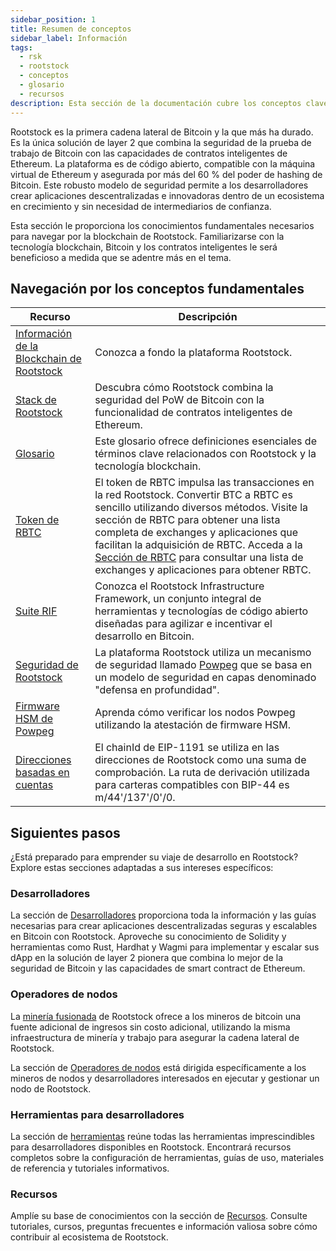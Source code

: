 ```yaml
---
sidebar_position: 1
title: Resumen de conceptos
sidebar_label: Información
tags:
  - rsk
  - rootstock
  - conceptos
  - glosario
  - recursos
description: Esta sección de la documentación cubre los conceptos clave sobre la blockchain de Rootstock. Trabajar con Rootstock requiere comprender la tecnología blockchain, bitcoin y los contratos inteligentes.
---
```


Rootstock es la primera cadena lateral de Bitcoin y la que más ha durado. Es la única solución de layer 2 que combina la seguridad de la prueba de trabajo de Bitcoin con las capacidades de contratos inteligentes de Ethereum. La plataforma es de código abierto, compatible con la máquina virtual de Ethereum y asegurada por más del 60 % del poder de hashing de Bitcoin. Este robusto modelo de seguridad permite a los desarrolladores crear aplicaciones descentralizadas e innovadoras dentro de un ecosistema en crecimiento y sin necesidad de intermediarios de confianza.

Esta sección le proporciona los conocimientos fundamentales necesarios para navegar por la blockchain de Rootstock. Familiarizarse con la tecnología blockchain, Bitcoin y los contratos inteligentes le será beneficioso a medida que se adentre más en el tema.

## Navegación por los conceptos fundamentales

| Recurso                                                              | Descripción                                                                                                                                                                                                                                                                                                                                                                                                                                                 |
| -------------------------------------------------------------------- | ----------------------------------------------------------------------------------------------------------------------------------------------------------------------------------------------------------------------------------------------------------------------------------------------------------------------------------------------------------------------------------------------------------------------------------------------------------- |
| [Información de la Blockchain de Rootstock](/concepts/fundamentals/) | Conozca a fondo la plataforma Rootstock.                                                                                                                                                                                                                                                                                                                                                                                                    |
| [Stack de Rootstock](/concepts/fundamentals/stack/)                  | Descubra cómo Rootstock combina la seguridad del PoW de Bitcoin con la funcionalidad de contratos inteligentes de Ethereum.                                                                                                                                                                                                                                                                                                                 |
| [Glosario](/concepts/glossary/)                                      | Este glosario ofrece definiciones esenciales de términos clave relacionados con Rootstock y la tecnología blockchain.                                                                                                                                                                                                                                                                                                                       |
| [Token de RBTC](/concepts/rbtc/)                                     | El token de RBTC impulsa las transacciones en la red Rootstock. Convertir BTC a RBTC es sencillo utilizando diversos métodos. Visite la sección de RBTC para obtener una lista completa de exchanges y aplicaciones que facilitan la adquisición de RBTC. Acceda a la [Sección de RBTC](https://rootstock.io/rbtc/) para consultar una lista de exchanges y aplicaciones para obtener RBTC. |
| [Suite RIF](/concepts/rif-suite/)                                    | Conozca el Rootstock Infrastructure Framework, un conjunto integral de herramientas y tecnologías de código abierto diseñadas para agilizar e incentivar el desarrollo en Bitcoin.                                                                                                                                                                                                                                                          |
| [Seguridad de Rootstock](/concepts/powpeg/security-model/)           | La plataforma Rootstock utiliza un mecanismo de seguridad llamado [Powpeg](/concepts/powpeg/) que se basa en un modelo de seguridad en capas denominado "defensa en profundidad".                                                                                                                                                                                                                                                           |
| [Firmware HSM de Powpeg](/concepts/powpeg/hsm-firmware-attestation/) | Aprenda cómo verificar los nodos Powpeg utilizando la atestación de firmware HSM.                                                                                                                                                                                                                                                                                                                                                           |
| [Direcciones basadas en cuentas](/concepts/account-based-addresses/) | El chainId de EIP-1191 se utiliza en las direcciones de Rootstock como una suma de comprobación. La ruta de derivación utilizada para carteras compatibles con BIP-44 es m/44'/137'/0'/0.                                                                                                                                                                                                                                   |

## Siguientes pasos

¿Está preparado para emprender su viaje de desarrollo en Rootstock? Explore estas secciones adaptadas a sus intereses específicos:

### Desarrolladores

La sección de [Desarrolladores](/developers/) proporciona toda la información y las guías necesarias para crear aplicaciones descentralizadas seguras y escalables en Bitcoin con Rootstock. Aproveche su conocimiento de Solidity y herramientas como Rust, Hardhat y Wagmi para implementar y escalar sus dApp en la solución de layer 2 pionera que combina lo mejor de la seguridad de Bitcoin y las capacidades de smart contract de Ethereum.

### Operadores de nodos

La [minería fusionada](https://rootstock.io/mine-btc-with-rootstock/) de Rootstock ofrece a los mineros de bitcoin una fuente adicional de ingresos sin costo adicional, utilizando la misma infraestructura de minería y trabajo para asegurar la cadena lateral de Rootstock.

La sección de [Operadores de nodos](/node-operators/) está dirigida específicamente a los mineros de nodos y desarrolladores interesados en ejecutar y gestionar un nodo de Rootstock.

### Herramientas para desarrolladores

La sección de [herramientas](/dev-tools/) reúne todas las herramientas imprescindibles para desarrolladores disponibles en Rootstock. Encontrará recursos completos sobre la configuración de herramientas, guías de uso, materiales de referencia y tutoriales informativos.

### Recursos

Amplíe su base de conocimientos con la sección de [Recursos](/resources/). Consulte tutoriales, cursos, preguntas frecuentes e información valiosa sobre cómo contribuir al ecosistema de Rootstock.
